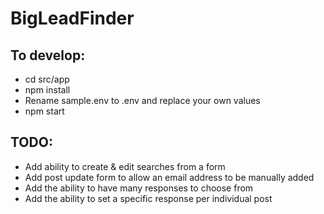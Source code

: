 # BigLeadFinder

## To develop:

* cd src/app
* npm install
* Rename sample.env to .env and replace your own values
* npm start

## TODO:

* Add ability to create & edit searches from a form 
* Add post update form to allow an email address to be manually added
* Add the ability to have many responses to choose from
* Add the ability to set a specific response per individual post

